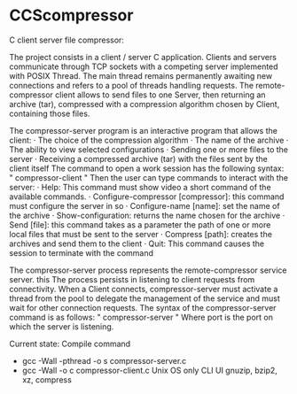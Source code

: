# CCScompressor
C client server file compressor: 

The project consists in a client / server C application. Clients and servers communicate through TCP sockets with a competing server implemented with POSIX Thread. The main thread remains permanently awaiting new connections and refers to a pool of threads handling requests. The remote-compressor client allows to send files to one Server, then returning an archive (tar), compressed with a compression algorithm chosen by Client, containing those files. 

The compressor-server program is an interactive program that allows the client:
· The choice of the compression algorithm
· The name of the archive
· The ability to view selected configurations
· Sending one or more files to the server
· Receiving a compressed archive (tar) with the files sent by the client itself
The command to open a work session has the following syntax:
" compressor-client <remote-host> <port>"
Then the user can type commands to interact with the server:
· Help: This command must show video a short command of the available commands.
· Configure-compressor [compressor]: this command must configure the server in so
· Configure-name [name]: set the name of the archive 
· Show-configuration: returns the name chosen for the archive
· Send [file]: this command takes as a parameter the path of one or more local files that must be sent to the server
· Compress [path]: creates the archives and send them to the client
· Quit: This command causes the session to terminate with the command

The compressor-server process represents the remote-compressor service server. this The process persists in listening to client requests from connectivity. When a Client connects, compressor-server must activate a thread from the pool to delegate the management of the service and must wait for other connection requests. 
The syntax of the compressor-server command is as follows:
" compressor-server <port>"
Where port is the port on which the server is listening. 

Current state:
Compile command
* gcc -Wall -pthread -o s compressor-server.c
* gcc -Wall -o c compressor-client.c
Unix OS only
CLI UI
gnuzip, bzip2, xz, compress
